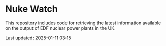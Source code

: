 # Nuke Watch

This repository includes code for retrieving the latest information available on the output of EDF nuclear power plants in the UK.

Last updated: 2025-01-11 03:15